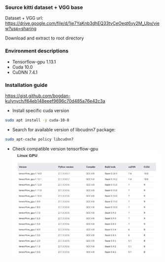 ### Source kitti dataset + VGG base
Dataset + VGG url: https://drive.google.com/file/d/1je7YaKnb3dhEQ33tvCeOeqt6vy2M_Ubv/view?usp=sharing

Download and extract to root directory 

### Environment descriptions
* Tensorflow-gpu 1.13.1
* Cuda 10.0
* CuDNN 7.4.1

### Installation guide
https://gist.github.com/bogdan-kulynych/f64eb148eeef9696c70d485a76e42c3a
* Install specific cuda version
```bash
sudo apt install -y cuda-10-0    
```
* Search for available version of libcudnn7 package:
```bash 
sudo apt-cache policy libcudnn7
```
* Check compatible version tensorflow-gpu
![GPU setup environment](./assets/GPUsetup.png)
